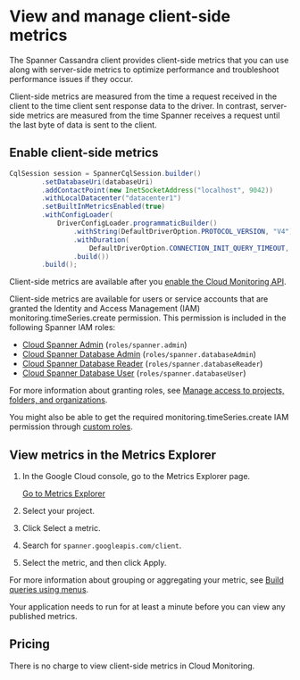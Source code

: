# View and manage client-side metrics

The Spanner Cassandra client provides client-side metrics that you can use along with server-side metrics to optimize performance and troubleshoot performance issues if they occur.

Client-side metrics are measured from the time a request received in the client to the time client sent response data to the driver. In contrast, server-side metrics are measured from the time Spanner receives a request until the last byte of data is sent to the client.

## Enable client-side metrics

```java
CqlSession session = SpannerCqlSession.builder() 
        .setDatabaseUri(databaseUri)
        .addContactPoint(new InetSocketAddress("localhost", 9042))
        .withLocalDatacenter("datacenter1")
        .setBuiltInMetricsEnabled(true)
        .withConfigLoader(
            DriverConfigLoader.programmaticBuilder()
                .withString(DefaultDriverOption.PROTOCOL_VERSION, "V4")
                .withDuration(
                    DefaultDriverOption.CONNECTION_INIT_QUERY_TIMEOUT, Duration.ofSeconds(5))
                .build())
        .build();
```

Client-side metrics are available after you [enable the Cloud Monitoring API](https://console.cloud.google.com/flows/enableapi?apiid=monitoring.googleapis.com).

Client-side metrics are available for users or service accounts that are granted the Identity and Access Management (IAM) monitoring.timeSeries.create permission. This permission is included in the following Spanner IAM roles:

 * [Cloud Spanner Admin](https://cloud.google.com/iam/docs/understanding-roles#spanner.admin) (`roles/spanner.admin`)
 * [Cloud Spanner Database Admin](https://cloud.google.com/iam/docs/understanding-roles#spanner.databaseAdmin) (`roles/spanner.databaseAdmin`)
 * [Cloud Spanner Database Reader](https://cloud.google.com/iam/docs/understanding-roles#spanner.databaseReader) (`roles/spanner.databaseReader`)
 * [Cloud Spanner Database User](https://cloud.google.com/iam/docs/understanding-roles#spanner.databaseUser) (`roles/spanner.databaseUser`)

For more information about granting roles, see [Manage access to projects, folders, and organizations](https://cloud.google.com/iam/docs/granting-changing-revoking-access).

You might also be able to get the required monitoring.timeSeries.create IAM permission through [custom roles](https://cloud.google.com/iam/docs/creating-custom-roles).

## View metrics in the Metrics Explorer

1. In the Google Cloud console, go to the Metrics Explorer page.

     [Go to Metrics Explorer](https://console.cloud.google.com/projectselector/monitoring/metrics-explorer?supportedpurview=project,folder,organizationId)

2. Select your project.

3. Click Select a metric.

4. Search for `spanner.googleapis.com/client`.

5. Select the metric, and then click Apply.

For more information about grouping or aggregating your metric, see [Build queries using menus](https://cloud.google.com/monitoring/charts/metrics-selector#basic-advanced-mode).

Your application needs to run for at least a minute before you can view any published metrics.

## Pricing

There is no charge to view client-side metrics in Cloud Monitoring. 